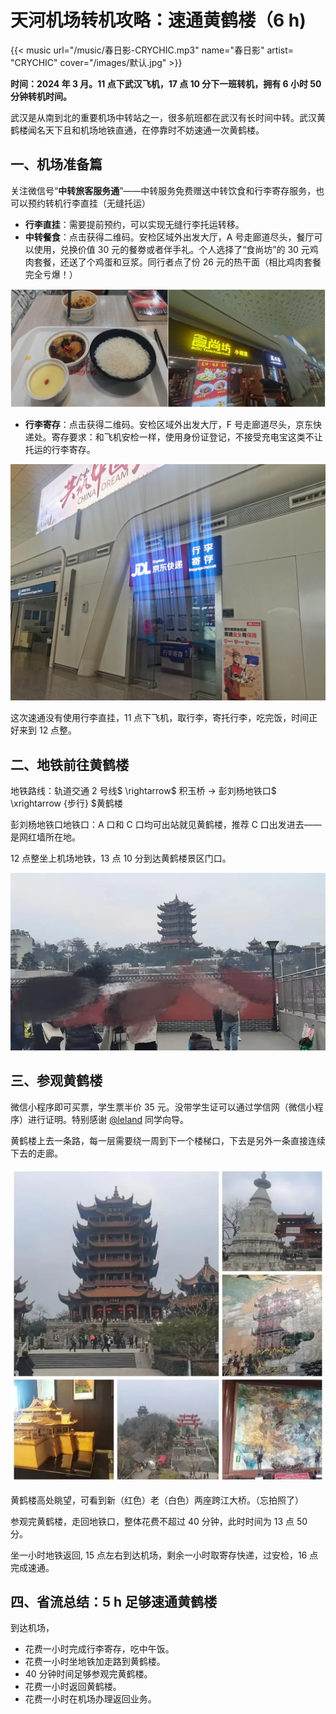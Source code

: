 # 天河机场转机攻略：速通黄鹤楼（6 h)


{{< music url="/music/春日影-CRYCHIC.mp3" name="春日影" artist= "CRYCHIC" cover="/images/默认.jpg" >}} 

**时间：2024 年 3 月。11 点下武汉飞机，17 点 10 分下一班转机，拥有 6 小时 50 分钟转机时间。**

武汉是从南到北的重要机场中转站之一，很多航班都在武汉有长时间中转。武汉黄鹤楼闻名天下且和机场地铁直通，在停靠时不妨速通一次黄鹤楼。

## 一、机场准备篇

关注微信号“**中转旅客服务通**”——中转服务免费赠送中转饮食和行李寄存服务，也可以预约转机行李直挂（无缝托运）

-   **行李直挂**：需要提前预约，可以实现无缝行李托运转移。
-   **中转餐食**：点击获得二维码。安检区域外出发大厅，A 号走廊道尽头，餐厅可以使用，兑换价值 30 元的餐劵或者伴手礼。个人选择了“食尚坊”的 30 元鸡肉套餐，还送了个鸡蛋和豆浆。同行者点了份 26 元的热干面（相比鸡肉套餐完全亏爆！）

![“食尚坊”的30元鸡肉套餐:小鸡炖蘑菇，蒸蛋，米饭加送的鸡蛋和豆浆](/img/速通黄鹤楼.zh-cn-20240523111540677.webp)

-   **行李寄存**：点击获得二维码。安检区域外出发大厅，F 号走廊道尽头，京东快递处。寄存要求：和飞机安检一样，使用身份证登记，不接受充电宝这类不让托运的行李寄存。

![原谅我的手机曝光](/img/速通黄鹤楼.zh-cn-20240523111601805.webp)

这次速通没有使用行李直挂，11 点下飞机，取行李，寄托行李，吃完饭，时间正好来到 12 点整。

## 二、地铁前往黄鹤楼

地铁路线：轨道交通 2 号线$ \rightarrow$ 积玉桥 $\rightarrow$ 彭刘杨地铁口$ \xrightarrow {步行} $黄鹤楼

彭刘杨地铁口地铁口：A 口和 C 口均可出站就见黄鹤楼，推荐 C 口出发进去——是网红墙所在地。

12 点整坐上机场地铁，13 点 10 分到达黄鹤楼景区门口。

![网红墙，为了肖像权打个码先](/img/速通黄鹤楼.zh-cn-20240523111619025.webp)

## 三、参观黄鹤楼

微信小程序即可买票，学生票半价 35 元。没带学生证可以通过学信网（微信小程序）进行证明。特别感谢 [@leland](https://blog.yllhwa.com/) 同学向导。

黄鹤楼上去一条路，每一层需要绕一周到下一个楼梯口，下去是另外一条直接连续下去的走廊。

![确实没什么好玩的](/img/速通黄鹤楼.zh-cn-20240523111639884.webp)

黄鹤楼高处眺望，可看到新（红色）老（白色）两座跨江大桥。（忘拍照了）

参观完黄鹤楼，走回地铁口，整体花费不超过 40 分钟，此时时间为 13 点 50 分。

坐一小时地铁返回, 15 点左右到达机场，剩余一小时取寄存快递，过安检，16 点完成速通。

## 四、省流总结：5 h 足够速通黄鹤楼

到达机场，

-   花费一小时完成行李寄存，吃中午饭。
-   花费一小时坐地铁加走路到黄鹤楼。
-   40 分钟时间足够参观完黄鹤楼。
-   花费一小时返回黄鹤楼。
-   花费一小时在机场办理返回业务。

